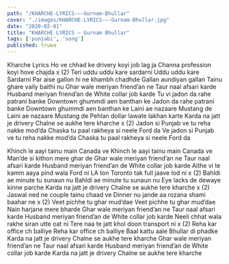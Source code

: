 ```yaml
---
path: "/KHARCHE-LYRICS-–-Gurnam-Bhullar"
cover: "./images/KHARCHE-LYRICS-–-Gurnam-Bhullar.jpg"
date: "2020-02-01"
title: "KHARCHE LYRICS – Gurnam Bhullar"
tags: ['punjabi', 'song']
published: truea
---
```


Kharche Lyrics
Ho ve chhad ke drivery koyi job lag ja
Channa profession koyi hove chajda x (2)
Teri uddu uddu kare sardarni
Uddu uddu kare Sardarni
Par aise gallon hi ne khambh chadhde
Gallan aundiyan gallan
Tainu ghare vaily baithi nu
Ghar wale meriyan friend’an ne
Taur naal afsari karde
Husband meriyan friend’an de
White collar job karde
Tu vi jadon da rahe patrani banke
Downtown ghummdi aen banthan ke
Jadon da rahe patrani banke
Downtown ghummdi aen banthan ke
Laini ae nazaare Mustang de
Laini ae nazaare Mustang de
Pehlan dollar lawate lakhan karte
Karda na jatt je drivery
Chalne se aukhe tere kharche x (2)
Jadon si Punjab ve tu reha nakke mod’da
Chaska tu paal rakheya si neele Ford da
Ve jadon si Punjab ve tu reha nakke mod’da
Chaska tu paal rakheya si neele Ford da






Khinch le aayi tainu main Canada ve
Khinch le aayi tainu main Canada ve
Man’de si kithon mere ghar de
Ghar wale meriyan friend’an ne
Taur naal afsari karde
Husband meriyan friend’an de
White collar job karde
Aithe vi te kamm aaya pind wala Ford ni
LA ton Toronto tak full jaave lod ni x (2)
Bahldi ae minute tu sunaun nu
Bahldi ae minute tu sunaun nu
Eye lacks de dewaye kinne parche
Karda na jatt je drivery
Chalne se aukhe tere kharche x (2)
Jaswal ned ne couple tainu chaad ve
Dinner nu jande aa rozana shami baahar ne x (2)
Veet pichhe tu ghar mud’dae
Veet pichhe tu ghar mud’dae
Nain harjane mere bharde
Ghar wale meriyan friend’an ne
Taur naal afsari karde
Husband meriyan friend’an de
White collar job karde
Neeli chhat wala rakhe siran utte oat ni
Tere naa te jatt khol doon transport ni x (2)
Reha kar office ch balliye
Reha kar office ch balliye
Baal kattu aale Bhullar di phadke
Karda na jatt je drivery
Chalne se aukhe tere kharche
Ghar wale meriyan friend’an ne
Taur naal afsari karde
Husband meriyan friend’an de
White collar job karde
Karda na jatt je drivery
Chalne se aukhe tere kharche
